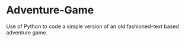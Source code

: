 # Adventure-Game
Use of Python to code a simple version of an old fashioned-text based adventure game.
